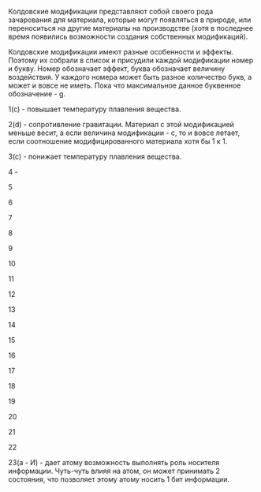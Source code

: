 Колдовские модификации представляют собой своего рода зачарования для материала, которые могут появляться в природе, или переноситься на другие материалы на производстве (хотя в последнее время появились возможности создания собственных модификаций).

Колдовские модификации имеют разные особенности и эффекты. Поэтому их собрали в список и присудили каждой модификации номер и букву. Номер обозначает эффект, буква обозначает величину воздействия. У каждого номера может быть разное количество букв, а может и вовсе не иметь. Пока что максимальное данное буквенное обозначение - g.

1(с) - повышает температуру плавления вещества.

2(d) - сопротивление гравитации. Материал с этой модификацией меньше весит, а если величина модификации - c, то и вовсе летает, если соотношение модифицированного материала хотя бы 1 к 1.

3(c) - понижает температуру плавления вещества.

4 - 

5

6

7

8

9

10

11

12

13

14

15

16

17

18

19

20

21

22

23(a - И) - дает атому возможность выполнять роль носителя информации. Чуть-чуть влияя на атом, он может принимать 2 состояния, что позволяет этому атому носить 1 бит информации.